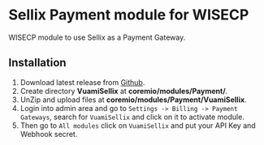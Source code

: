 
# Sellix Payment module for WISECP

WISECP module to use Sellix as a Payment Gateway.


## Installation

1. Download latest release from [Github](https://github.com/at0mweb/sellix-wisecp/releases).
2. Create directory **VuamiSellix** at **coremio/modules/Payment/**.
3. UnZip and upload files at **coremio/modules/Payment/VuamiSellix**.
4. Login into admin area and go to `Settings -> Billing -> Payment Gateways`, search for `VuamiSellix` and click on it to activate module.
5. Then go to `All modules` click on `VuamiSellix` and put your API Key and Webhook secret.


    
